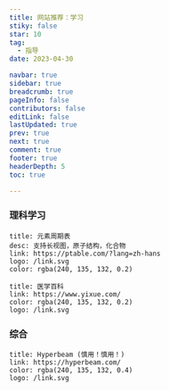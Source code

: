 ```yaml
---
title: 网站推荐：学习
stiky: false
star: 10
tag:
  - 指导
date: 2023-04-30

navbar: true
sidebar: true
breadcrumb: true
pageInfo: false
contributors: false
editLink: false
lastUpdated: true
prev: true
next: true
comment: true
footer: true
headerDepth: 5
toc: true

---
```


### 理科学习

```card
title: 元素周期表
desc: 支持长视图，原子结构，化合物
link: https://ptable.com/?lang=zh-hans
logo: /link.svg
color: rgba(240, 135, 132, 0.2)
```

```card
title: 医学百科
link: https://www.yixue.com/
color: rgba(240, 135, 132, 0.2)
logo: /link.svg
```

### 综合

```card
title: Hyperbeam (慎用！慎用！)
link: https://hyperbeam.com/
color: rgba(240, 135, 132, 0.4)
logo: /link.svg
```
